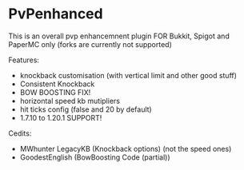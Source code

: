 # PvPenhanced
This is an overall pvp enhancemnent plugin FOR Bukkit, Spigot and PaperMC only (forks are currently not supported)

Features:
- knockback customisation (with vertical limit and other good stuff)
- Consistent Knockback
- BOW BOOSTING FIX!
- horizontal speed kb mutipliers
- hit ticks config (false and 20 by default)
- 1.7.10 to 1.20.1 SUPPORT!

Cedits:
- MWhunter LegacyKB (Knockback options) (not the speed ones)
- GoodestEnglish (BowBoosting Code (partial))
